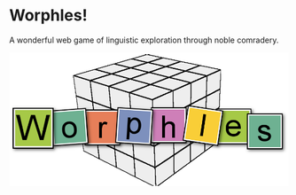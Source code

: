Worphles!
============

A wonderful web game of linguistic exploration through noble comradery. 

![Worph](client/images/logo.png)
